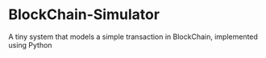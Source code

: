 # BlockChain-Simulator
A tiny system that models a simple transaction in BlockChain, implemented using Python
